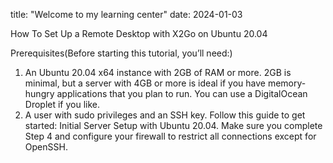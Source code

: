 title: "Welcome to my learning center"
date: 2024-01-03

How To Set Up a Remote Desktop with X2Go on Ubuntu 20.04

Prerequisites(Before starting this tutorial, you’ll need:)
1. An Ubuntu 20.04 x64 instance with 2GB of RAM or more. 2GB is minimal, but a server with 4GB or more is ideal if you have memory-hungry applications that you plan to run. You can use a DigitalOcean Droplet if you like.
2. A user with sudo privileges and an SSH key. Follow this guide to get started: Initial Server Setup with Ubuntu 20.04. Make sure you complete Step 4 and configure your firewall to restrict all connections except for OpenSSH.
